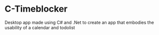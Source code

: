 # C-Timeblocker
Desktop app made using C# and .Net to create an app that embodies the usability of a calendar and todolist
